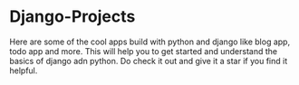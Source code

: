 # Django-Projects
Here are some of the cool apps build with python and django like blog app, todo app and more.
This will help you to get started and understand the basics of django adn python.
Do check it out and give it a star if you find it helpful.
